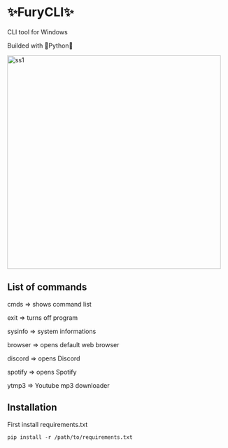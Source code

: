 # ✨FuryCLI✨ #

CLI tool for Windows

Builded with 🐍Python🐍

<img width="488" alt="ss1" src="https://user-images.githubusercontent.com/78135445/146075461-eb010dcc-0424-4a6f-85f0-d8a85e275cf2.png">


## List of commands ##

cmds => shows command list

exit => turns off program

sysinfo => system informations

browser => opens default web browser

discord => opens Discord

spotify => opens Spotify

ytmp3 => Youtube mp3 downloader 

## Installation ##

First install requirements.txt 

```pip install -r /path/to/requirements.txt```


